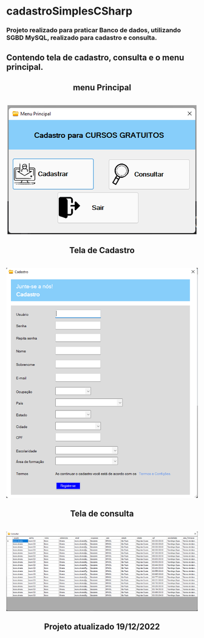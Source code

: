 <h1> cadastroSimplesCSharp </h1>

<h3> Projeto realizado para praticar Banco de dados, utilizando SGBD MySQL, realizado para cadastro e consulta. </h3>

<h2> Contendo tela de cadastro, consulta e o menu principal. </h2>
<div align="center">
<h2> menu Principal </h2>  <br>
 <img align="center" alt="menu_Principal" src="https://raw.githubusercontent.com/brunoaxlrose/cadastroSimplesC-/master/Projeto1M2/imagens/menuPrincipal.png" />
 <br>
 <h2> Tela de Cadastro </h2> <br>
  <img align="center" alt="tela_Cadastro" src="https://raw.githubusercontent.com/brunoaxlrose/cadastroSimplesC-/master/Projeto1M2/imagens/telaCadastro.png" />
 <br>
 <h2> Tela de consulta </h2> <br>
   <img align="center" alt="tela_Consulta" src="https://raw.githubusercontent.com/brunoaxlrose/cadastroSimplesC-/master/Projeto1M2/imagens/telaConsulta.png" />
 <br>
 
 <h2> Projeto atualizado 19/12/2022 </h2>
</div>
